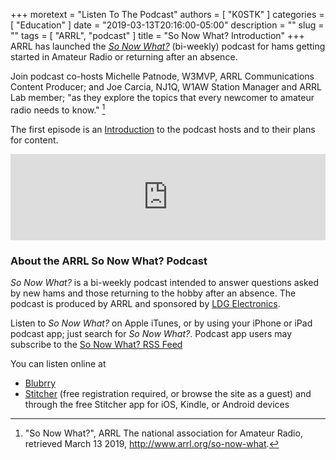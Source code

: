+++
moretext = "Listen To The Podcast"
authors = [ "K0STK" ]
categories = [ "Education" ]
date = "2019-03-13T20:16:00-05:00"
description = ""
slug = ""
tags = [ "ARRL", "podcast" ]
title = "So Now What? Introduction"
+++
ARRL has launched the [*So Now What?*](http://www.arrl.org/so-now-what)
(bi-weekly) podcast for hams getting started in Amateur Radio or
returning after an absence. 

Join podcast co-hosts Michelle Patnode, W3MVP, ARRL Communications Content
Producer; and Joe Carcia, NJ1Q, W1AW Station
Manager and ARRL Lab member; "as they explore the topics that every newcomer to
amateur radio needs to know." [^1]

The first episode is an
[Introduction](https://www.blubrry.com/arrlnowwhat/42363901/so-now-what-intro/)
to the podcast hosts and to their plans for content.
<!--more-->

<iframe src="http://player.blubrry.com?media_url=http://media.blubrry.com/arrlnowwhat/d/content.blubrry.com/arrlnowwhat/So_Now_What_Episode_1_track_mixdown.mp3" scrolling="no" width="100%" height="138px" frameborder="0"></iframe>

### About the ARRL So Now What? Podcast

*So Now What?* is a bi-weekly podcast intended to answer questions asked by new hams and those returning to
the hobby after an absence. The podcast is produced by ARRL and sponsored by
[LDG Electronics](https://ldgelectronics.com/).

Listen to *So Now What?* on Apple iTunes,
or by using your iPhone or iPad podcast app; just search for
*So Now What?*. Podcast app users may subscribe to the
[So Now What? RSS Feed](feeds.blubrry.com/feeds/arrlnowwhat.xml)

You can listen online at

* [Blubrry](/https://www.blubrry.com/arrlnowwhat/)
* [Stitcher](https://www.stitcher.com/) (free registration required, or browse the site as a guest) and through
the free Stitcher app for iOS, Kindle, or Android devices

[^1]: "So Now What?", ARRL The national association for Amateur Radio, retrieved March 13 2019, http://www.arrl.org/so-now-what.
